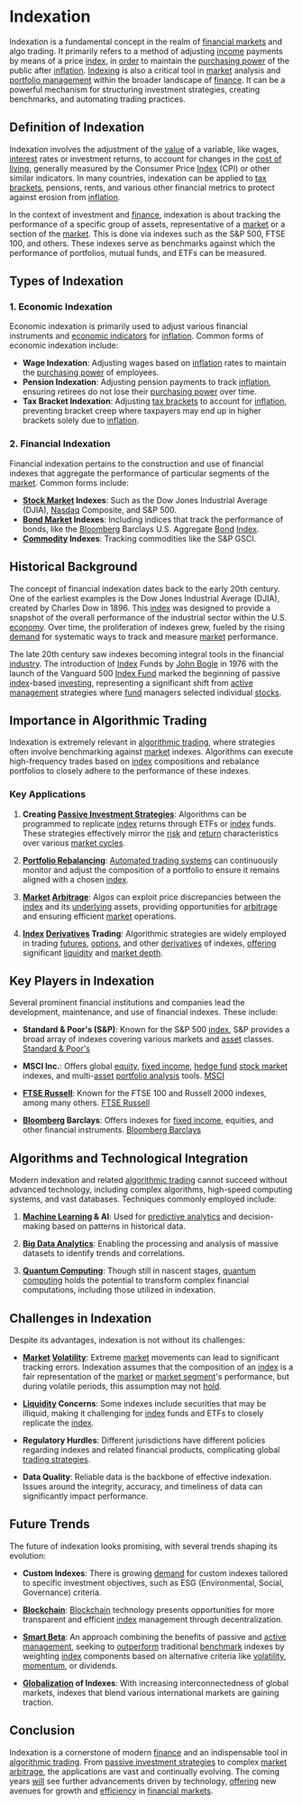 # Indexation

Indexation is a fundamental concept in the realm of [financial markets](../f/financial_market.md) and algo trading. It primarily refers to a method of adjusting [income](../i/income.md) payments by means of a price [index](../i/index_instrument.md), in [order](../o/order.md) to maintain the [purchasing power](../p/purchasing_power.md) of the public after [inflation](../i/inflation.md). [Indexing](../i/indexing.md) is also a critical tool in [market](../m/market.md) analysis and [portfolio management](../p/par.md) within the broader landscape of [finance](../f/finance.md). It can be a powerful mechanism for structuring investment strategies, creating benchmarks, and automating trading practices.

## Definition of Indexation

Indexation involves the adjustment of the [value](../v/value.md) of a variable, like wages, [interest](../i/interest.md) rates or investment returns, to account for changes in the [cost of living](../c/cost_of_living.md), generally measured by the Consumer Price [Index](../i/index_instrument.md) (CPI) or other similar indicators. In many countries, indexation can be applied to [tax brackets](../t/tax_brackets.md), pensions, rents, and various other financial metrics to protect against erosion from [inflation](../i/inflation.md).

In the context of investment and [finance](../f/finance.md), indexation is about tracking the performance of a specific group of assets, representative of a [market](../m/market.md) or a section of the [market](../m/market.md). This is done via indexes such as the S&P 500, FTSE 100, and others. These indexes serve as benchmarks against which the performance of portfolios, mutual funds, and ETFs can be measured.

## Types of Indexation

### 1. Economic Indexation
Economic indexation is primarily used to adjust various financial instruments and [economic indicators](../e/economic_indicators.md) for [inflation](../i/inflation.md). Common forms of economic indexation include:

- **Wage Indexation**: Adjusting wages based on [inflation](../i/inflation.md) rates to maintain the [purchasing power](../p/purchasing_power.md) of employees.
- **Pension Indexation**: Adjusting pension payments to track [inflation](../i/inflation.md), ensuring retirees do not lose their [purchasing power](../p/purchasing_power.md) over time.
- **Tax Bracket Indexation**: Adjusting [tax brackets](../t/tax_brackets.md) to account for [inflation](../i/inflation.md), preventing bracket creep where taxpayers may end up in higher brackets solely due to [inflation](../i/inflation.md).

### 2. Financial Indexation
Financial indexation pertains to the construction and use of financial indexes that aggregate the performance of particular segments of the [market](../m/market.md). Common forms include:

- **[Stock Market](../s/stock_market.md) Indexes**: Such as the Dow Jones Industrial Average (DJIA), [Nasdaq](../n/nasdaq.md) Composite, and S&P 500.
- **[Bond Market](../b/bond_market.md) Indexes**: Including indices that track the performance of bonds, like the [Bloomberg](../b/bloomberg.md) Barclays U.S. Aggregate [Bond](../b/bond.md) [Index](../i/index_instrument.md).
- **[Commodity](../c/commodity.md) Indexes**: Tracking commodities like the S&P GSCI.

## Historical Background

The concept of financial indexation dates back to the early 20th century. One of the earliest examples is the Dow Jones Industrial Average (DJIA), created by Charles Dow in 1896. This [index](../i/index_instrument.md) was designed to provide a snapshot of the overall performance of the industrial sector within the U.S. [economy](../e/economy.md). Over time, the proliferation of indexes grew, fueled by the rising [demand](../d/demand.md) for systematic ways to track and measure [market](../m/market.md) performance.

The late 20th century saw indexes becoming integral tools in the financial [industry](../i/industry.md). The introduction of [Index](../i/index_instrument.md) Funds by [John Bogle](../j/john_bogle.md) in 1976 with the launch of the Vanguard 500 [Index Fund](../i/index_fund.md) marked the beginning of passive [index](../i/index_instrument.md)-based [investing](../i/investing.md), representing a significant shift from [active management](../a/active_management.md) strategies where [fund](../f/fund.md) managers selected individual [stocks](../s/stock.md).

## Importance in Algorithmic Trading

Indexation is extremely relevant in [algorithmic trading](../a/accountability.md), where strategies often involve benchmarking against [market](../m/market.md) indexes. Algorithms can execute high-frequency trades based on [index](../i/index_instrument.md) compositions and rebalance portfolios to closely adhere to the performance of these indexes.

### Key Applications

1. **Creating [Passive Investment Strategies](../p/passive_investment_strategies.md)**: Algorithms can be programmed to replicate [index](../i/index_instrument.md) returns through ETFs or [index](../i/index_instrument.md) funds. These strategies effectively mirror the [risk](../r/risk.md) and [return](../r/return.md) characteristics over various [market cycles](../m/market_cycles.md).

2. **[Portfolio Rebalancing](../p/portfolio_rebalancing.md)**: [Automated trading systems](../a/automated_trading_systems.md) can continuously monitor and adjust the composition of a portfolio to ensure it remains aligned with a chosen [index](../i/index_instrument.md).

3. **[Market](../m/market.md) [Arbitrage](../a/arbitrage.md)**: Algos can exploit price discrepancies between the [index](../i/index_instrument.md) and its [underlying](../u/underlying.md) assets, providing opportunities for [arbitrage](../a/arbitrage.md) and ensuring efficient [market](../m/market.md) operations.

4. **[Index](../i/index_instrument.md) [Derivatives](../d/derivatives.md) Trading**: Algorithmic strategies are widely employed in trading [futures](../f/futures.md), [options](../o/options.md), and other [derivatives](../d/derivatives.md) of indexes, [offering](../o/offering.md) significant [liquidity](../l/liquidity.md) and [market depth](../m/market_depth.md).

## Key Players in Indexation

Several prominent financial institutions and companies lead the development, maintenance, and use of financial indexes. These include:

- **Standard & Poor's (S&P)**: Known for the S&P 500 [index](../i/index_instrument.md), S&P provides a broad array of indexes covering various markets and [asset](../a/asset.md) classes. [Standard & Poor's](https://www.spglobal.com/spdji/en/)

- **MSCI Inc.**: Offers global [equity](../e/equity.md), [fixed income](../f/fixed_income.md), [hedge fund](../h/hedge_fund.md) [stock market](../s/stock_market.md) indexes, and multi-[asset](../a/asset.md) [portfolio analysis](../p/portfolio_analysis.md) tools. [MSCI](https://www.msci.com)

- **[FTSE Russell](../f/ftse_russell.md)**: Known for the FTSE 100 and Russell 2000 indexes, among many others. [FTSE Russell](https://www.ftserussell.com)

- **[Bloomberg](../b/bloomberg.md) Barclays**: Offers indexes for [fixed income](../f/fixed_income.md), equities, and other financial instruments. [Bloomberg Barclays](https://www.bloomberg.com/professional/product/indices/)

## Algorithms and Technological Integration

Modern indexation and related [algorithmic trading](../a/accountability.md) cannot succeed without advanced technology, including complex algorithms, high-speed computing systems, and vast databases. Techniques commonly employed include:

1. **[Machine Learning](../m/machine_learning.md) & AI**: Used for [predictive analytics](../p/predictive_analytics.md) and decision-making based on patterns in historical data.
   
2. **[Big Data Analytics](../b/big_data_analytics_in_trading.md)**: Enabling the processing and analysis of massive datasets to identify trends and correlations.
   
3. **[Quantum Computing](../q/quantum_computing_in_trading.md)**: Though still in nascent stages, [quantum computing](../q/quantum_computing_in_trading.md) holds the potential to transform complex financial computations, including those utilized in indexation.

## Challenges in Indexation

Despite its advantages, indexation is not without its challenges:

- **[Market](../m/market.md) [Volatility](../v/volatility.md)**: Extreme [market](../m/market.md) movements can lead to significant tracking errors. Indexation assumes that the composition of an [index](../i/index_instrument.md) is a fair representation of the [market](../m/market.md) or [market segment](../m/market_segment.md)'s performance, but during volatile periods, this assumption may not [hold](../h/hold.md).

- **[Liquidity](../l/liquidity.md) Concerns**: Some indexes include securities that may be illiquid, making it challenging for [index](../i/index_instrument.md) funds and ETFs to closely replicate the [index](../i/index_instrument.md).

- **Regulatory Hurdles**: Different jurisdictions have different policies regarding indexes and related financial products, complicating global [trading strategies](../t/trading_strategies.md).

- **Data Quality**: Reliable data is the backbone of effective indexation. Issues around the integrity, accuracy, and timeliness of data can significantly impact performance.

## Future Trends

The future of indexation looks promising, with several trends shaping its evolution:

- **Custom Indexes**: There is growing [demand](../d/demand.md) for custom indexes tailored to specific investment objectives, such as ESG (Environmental, Social, Governance) criteria.

- **[Blockchain](../b/blockchain_in_trading.md)**: [Blockchain](../b/blockchain_in_trading.md) technology presents opportunities for more transparent and efficient [index](../i/index_instrument.md) management through decentralization.

- **[Smart Beta](../s/smart_beta.md)**: An approach combining the benefits of passive and [active management](../a/active_management.md), seeking to [outperform](../o/outperform.md) traditional [benchmark](../b/benchmark.md) indexes by weighting [index](../i/index_instrument.md) components based on alternative criteria like [volatility](../v/volatility.md), [momentum](../m/momentum.md), or dividends.

- **[Globalization](../g/globalization.md) of Indexes**: With increasing interconnectedness of global markets, indexes that blend various international markets are gaining traction.

## Conclusion

Indexation is a cornerstone of modern [finance](../f/finance.md) and an indispensable tool in [algorithmic trading](../a/accountability.md). From [passive investment strategies](../p/passive_investment_strategies.md) to complex [market](../m/market.md) [arbitrage](../a/arbitrage.md), the applications are vast and continually evolving. The coming years [will](../w/will.md) see further advancements driven by technology, [offering](../o/offering.md) new avenues for growth and [efficiency](../e/efficiency.md) in [financial markets](../f/financial_market.md).